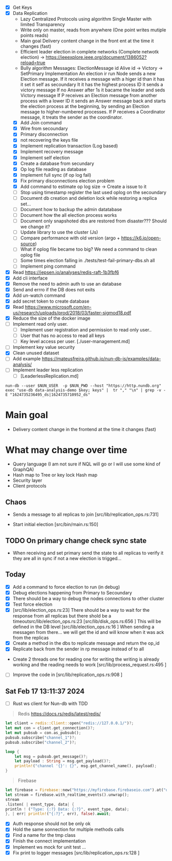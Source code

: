 - [x] Get Keys
- [x] Data Replication
     - Lazy Centralized Protocols using algorithm Single Master with limited Transparency 
     - Write only on master, reads from anywhere (One point writes mutiple points reads)
     * Main goal Delivery content change in the front ent at the time it changes (fast)
     - Efficient leader election in complete networks (Complete netwotk election) -> https://ieeexplore.ieee.org/document/1386052?reload=true
     * Bully algorithm
        Messages:
            ElectionMessage id
            Alive id ->
            Victory ->  SetPrimary
        Implementation
            An election ir run
                Node sends a new Election message.
                If it receives a message with a higer id than it has it set it self as secoundary
                It it has the highest process ID it sends a victory message
                If no Answer after 1s it bacame the leader and seds Victory message
                If P receives an Election message from another process with a lower ID it sends an Answer message back and starts the election process at the beginning, by sending an Election message to higher-numbered processes.
                If P receives a Coordinator message, it treats the sender as the coordinator.
     - [x] Add Join command
     - [x] Wire from secoundary
     - [x] Primary disconnection
     - [x] not recovering the keys file
     - [x] Implement replication transaction (Log based)
     - [x] Implement recovery message 
     - [x] Implement self election 
     - [x] Create a database from secundary
     - [x] Op log file reading as database
     - [x] Implement full sync (if op log fail)
     - [x] Fix primary disconnections election problem
     - [x] Add command to estimate op log size -> Create a issue to it
     - [ ] Stop using timestamp register the last used oplog on the secoundary
     - [ ] Document db creation and deletion lock while restoring a replica set...
     - [ ] Document how to backup the admin datatabase
     - [ ] Document how the all election process works
     - [ ] Document only snapshoted dbs are restored from disaster??? Should we change it?
     - [ ] Update library to use the cluster (Js)
     - [ ] Compare performance with old version (argo + https://k6.io/open-source)
     - [ ] What if oplog file became too big? We need a command to clean oplog file
     - [ ] Some times election falling in ./tests/test-fail-primary-dbs.sh all
     - [ ] Implement ping command
- [x] Read https://jepsen.io/analyses/redis-raft-1b3fbf6
- [x] Add cli interface
- [x] Remove the need to admin auth to use an database  
- [x] Send and errro if the DB does not exits
- [x] Add un-watch command 
- [x] add secret token to create database 
- [x] Read https://www.microsoft.com/en-us/research/uploads/prod/2018/03/faster-sigmod18.pdf
- [x] Reduce the size of the docker image
- [ ] Implement read only user.
    - [ ] Implement user registration and permission to read only user..
    - [ ] User that  has no access to read all keys
    - [ ] Key level access per user.
[./user-management.md]
- [ ] Implement key value security
- [x] Clean unused dataset
- [ ] Add example https://mateusfreira.github.io/nun-db-js/examples/data-analysis/
- [ ] Implement leader less replication
    - [ ] [LeaderlessReplication.md]
```
nun-db --user $NUN_USER  -p $NUN_PWD --host "https://http.nundb.org" exec "use-db data-analysis-demo $key; keys" |  tr "," "\n" | grep -v -E "1624735236495_ds|1624735710952_ds"
```


# Main goal 

* Delivery content change in the frontend at the time it changes (fast)

# What may change over time

* Query language (I am not sure if NQL will go or I will use some kind of GraphQA)
* Hash map to Tree or key lock Hash map
* Security layer
* Client protocols

## Chaos
* Sends a message to all replicas to join
[src/lib/replication_ops.rs:731]

* Start initial election
[src/bin/main.rs:150]


## TODO On primary change check sync state
* When receiving and set primary send the state to all replicas to verify it they are all in sync if not a new election is trigged...




## Today
- [x]  Add a command to force election to run (in debug)
- [x]  Debug elections happening from Primary to Secoundary
- [x] There should be a way to debug the nodes connections to other cluster
- [x] Test force election
- [x] [src/lib/election_ops.rs:23] There should be a way to wait for the response from all replicas but there shold be a timeoutsrc/lib/election_ops.rs:23
    [src/lib/disk_ops.rs:656 ] This will be defined in the DB level
    [src/lib/election_ops.rs:16 ] When sending a messagen from there... we will get the id and will know when it was ack from the replicas
- [x]  Create a method in the dbs to replicate message and return the op_id
- [x] Replicate back from the sender in rp message instead of to all
* Create 2 threads one for reading one for writing the writing is already working and the reading needs to work
[src/lib/process_request.rs:495 ]
- [ ] Improve the code in 
[src/lib/replication_ops.rs:908 ]


## Sat Feb 17 13:11:37 2024
- [ ] Rust ws client for Nun-db with TDD
> Redis https://docs.rs/redis/latest/redis/
```rust
let client = redis::Client::open("redis://127.0.0.1/")?;
let mut con = client.get_connection()?;
let mut pubsub = con.as_pubsub();
pubsub.subscribe("channel_1")?;
pubsub.subscribe("channel_2")?;

loop {
    let msg = pubsub.get_message()?;
    let payload : String = msg.get_payload()?;
    println!("channel '{}': {}", msg.get_channel_name(), payload);
}
```
> Firebase
```rust
let firebase = Firebase::new("https://myfirebase.firebaseio.com").at("users").unwrap();
let stream = firebase.with_realtime_events().unwrap();
stream
.listen( | event_type, data| {
println ! ("Type: {:?} Data: {:?}", event_type, data);
}, | err| println!("{:?}", err), false).await;
```
- [x] Auth response should not be only ok
- [x] Hold the same sonnection for multiple methods calls
- [x] Find a name for the tmp class
- [x] Finish the connect implementation
- [x] Implement ws mock for unit test ...
- [x] Fix print to logger messages
    [src/lib/replication_ops.rs:128 ]
